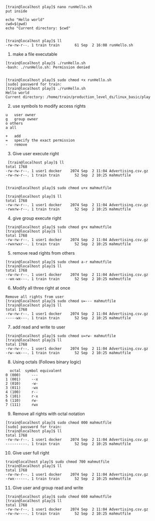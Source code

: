 ```
[train@localhost play]$ nano runHello.sh
put inside

echo "Hello world"
cwd=$(pwd)
echo "Current directory: $cwd"


[train@localhost play]$ ll
-rw-rw-r--. 1 train train       61 Sep  2 16:08 runHello.sh
```

1. make a file executable
```
[train@localhost play]$ ./runHello.sh
-bash: ./runHello.sh: Permission denied


[train@localhost play]$ sudo chmod +x runHello.sh
[sudo] password for train:
[train@localhost play]$ ./runHello.sh
Hello world
Current directory: /home/train/production_level_ds/linux_basic/play
```

2. use symbols to modify access rights 
``` 
u	user owner  
g	group owner  
o others  
a all  

+	add  
=	specify the exact permission  
-	remove  
```

3. Give user execute right
```
 [train@localhost play]$ ll
total 1768
-rw-rw-r--. 1 user1 docker    2074 Sep  2 11:04 Advertising.csv.gz
-rw-rw-r--. 1 train train       52 Sep  2 10:25 mahmutfile


[train@localhost play]$ sudo chmod u+x mahmutfile

[train@localhost play]$ ll
total 1768
-rw-rw-r--. 1 user1 docker    2074 Sep  2 11:04 Advertising.csv.gz
-rwxrw-r--. 1 train train       52 Sep  2 10:25 mahmutfile
```

4. give group execute right
```
[train@localhost play]$ sudo chmod g+x mahmutfile
[train@localhost play]$ ll
total 1768
-rw-rw-r--. 1 user1 docker    2074 Sep  2 11:04 Advertising.csv.gz
-rwxrwxr--. 1 train train       52 Sep  2 10:25 mahmutfile
```

5. remove read rights from others
```
[train@localhost play]$ sudo chmod a-r mahmutfile
[train@localhost play]$ ll
total 1768
-rw-rw-r--. 1 user1 docker    2074 Sep  2 11:04 Advertising.csv.gz
--wx-wx---. 1 train train       52 Sep  2 10:25 mahmutfile
```

6. Modify all three right at once
```
Remove all rights from user 
[train@localhost play]$ sudo chmod u=--- mahmutfile
[train@localhost play]$ ll
total 1768
-rw-rw-r--. 1 user1 docker    2074 Sep  2 11:04 Advertising.csv.gz
-----wx---. 1 train train       52 Sep  2 10:25 mahmutfile
```

7. add read and write to user
```
[train@localhost play]$ sudo chmod u=rw- mahmutfile
[train@localhost play]$ ll
total 1768
-rw-rw-r--. 1 user1 docker    2074 Sep  2 11:04 Advertising.csv.gz
-rw--wx---. 1 train train       52 Sep  2 10:25 mahmutfile
```

8. Using octals (Follows binary logic)
```
  octal  symbol equivalent 
0 (000)		---
1 (001)		--x
2 (010)		-w-
3 (011)		-wx
4 (100)		r--
5 (101)		r-x
6 (110)		rw- 
7 (111)		rwx
```


9. Remove all rights with octal notation
```
[train@localhost play]$ sudo chmod 000 mahmutfile
[sudo] password for train:
[train@localhost play]$ ll
total 1768
-rw-rw-r--. 1 user1 docker    2074 Sep  2 11:04 Advertising.csv.gz
----------. 1 train train       52 Sep  2 10:25 mahmutfile
```
10. Give user full right
```
train@localhost play]$ sudo chmod 700 mahmutfile
[train@localhost play]$ ll
total 1768
-rw-rw-r--. 1 user1 docker    2074 Sep  2 11:04 Advertising.csv.gz
-rwx------. 1 train train       52 Sep  2 10:25 mahmutfile
```
11. Give user and group read and write
```
[train@localhost play]$ sudo chmod 660 mahmutfile
[train@localhost play]$ ll
total 1768
-rw-rw-r--. 1 user1 docker    2074 Sep  2 11:04 Advertising.csv.gz
-rw-rw----. 1 train train       52 Sep  2 10:25 mahmutfile
```